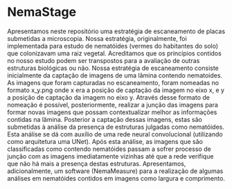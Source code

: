 # NemaStage

Apresentamos neste repositório uma estratégia de escaneamento de placas submetidas a microscopia. Nossa estratégia, originalmente, foi implementada para estudo de nematóides (vermes do habitantes do solo) que colonizavam uma raiz vegetal. Acreditamos que os princípios contidos no nosso estudo podem ser transpostos para a avaliação de outras estruturas biológicas ou não. 
Nossa estratégia de escaneamento consiste inicialmente da captação de imagens de uma lâmina contendo nematoides. As imagens que foram capturadas no escaneamento, foram nomeadas no formato x_y.png onde x era a posição de captação da imagem no eixo x, e y a posição de captação da imagem no eixo y. Através desse formato de nomeação é possível, posteriormente, realizar a junção das imagens para formar novas imagens que possam contextualizar melhor as informações contidas na lâmina. 
Posterior a captação dessas imagens, estas são submetidas à análise da presença de estruturas julgadas como nematóides. Esta análise se dá com auxílio de uma rede neural convolucional (utilizando como arquitetura uma UNet). Após esta análise, as imagens que são classificadas como contendo nematóides passam a sofrer processo de junção com as imagens imediatamente vizinhas até que a rede verifique que não há mais a presença destas estruturas. 
Apresentamos, adicionalmente, um software (NemaMeasure) para a realização de algumas análises em nematóides contidos em imagens como largura e comprimento. 
